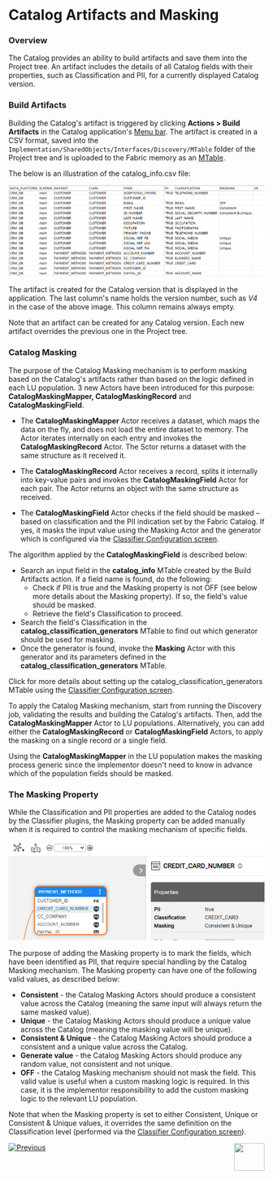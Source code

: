 <web>

# Catalog Artifacts and Masking

### Overview

The Catalog provides an ability to build artifacts and save them into the Project tree. An artifact includes the details of all Catalog fields with their properties, such as Classification and PII, for a currently displayed Catalog version. 

### Build Artifacts

Building the Catalog's artifact is triggered by clicking **Actions > Build Artifacts** in the Catalog application's [Menu bar](05_catalog_app.md#menu-bar). The artifact is created in a CSV format, saved into the ```Implementation/SharedObjects/Interfaces/Discovery/MTable``` folder of the Project tree and is uploaded to the Fabric memory as an [MTable](/articles/09_translations/06_mtables_overview.md).

The below is an illustration of the catalog_info.csv file:

<img src="images/catalog_info_mtable.png" style="zoom:75%;" />

The artifact is created for the Catalog version that is displayed in the application. The last column's name holds the version number, such as *V4* in the case of the above image. This column remains always empty.

Note that an artifact can be created for any Catalog version. Each new artifact overrides the previous one in the Project tree.

### Catalog Masking

The purpose of the Catalog Masking mechanism is to perform masking based on the Catalog's artifacts rather than based on the logic defined in each LU population. 3 new Actors have been introduced for this purpose: **CatalogMaskingMapper, CatalogMaskingRecord** and **CatalogMaskingField**.

* The **CatalogMaskingMapper** Actor receives a dataset, which maps the data on the fly, and does not load the entire dataset to memory. The Actor iterates internally on each entry and invokes the **CatalogMaskingRecord** Actor. The Sctor returns a dataset with the same structure as it received it.

* The **CatalogMaskingRecord** Actor receives a record, splits it internally into key-value pairs and invokes the **CatalogMaskingField** Actor for each pair. The Actor returns an object with the same structure as received. 

* The **CatalogMaskingField** Actor checks if the field should be masked – based on classification and the PII indication set by the Fabric Catalog. If yes, it masks the input value using the Masking Actor and the generator which is configured via the [Classifier Configuration screen](05_catalog_app.md#classifier-configuration). 

The algorithm applied by the **CatalogMaskingField** is described below:

* Search an input field in the **catalog_info** MTable created by the Build Artifacts action. If a field name is found, do the following:
  * Check if PII is true and the Masking property is not OFF (see below more details about the Masking property). If so, the field's value should be masked. 
  * Retrieve the field's Classification to proceed.
* Search the field's Classification in the **catalog_classification_generators** MTable to find out which generator should be used for masking.
* Once the generator is found, invoke the **Masking** Actor with this generator and its parameters defined in the **catalog_classification_generators** MTable.

Click for more details about setting up the catalog_classification_generators MTable using the [Classifier Configuration screen](05_catalog_app.md#classifier-configuration).

To apply the Catalog Masking mechanism, start from running the Discovery job, validating the results and building the Catalog's artifacts. Then, add the **CatalogMaskingMapper** Actor to LU populations. Alternatively, you can add either the **CatalogMaskingRecord** or **CatalogMaskingField** Actors, to apply the masking on a single record or a single field. 

Using the **CatalogMaskingMapper** in the LU population makes the masking process generic since the implementor doesn't need to know in advance which of the population fields should be masked. 

### The Masking Property

While the Classification and PII properties are added to the Catalog nodes by the Classifier plugins, the Masking property can be added manually when it is required to control the masking mechanism of specific fields. 

<img src="images/masking_prop.png" style="zoom:80%;" />

The purpose of adding the Masking property is to mark the fields, which have been identified as PII, that require special handling by the Catalog Masking mechanism. The Masking property can have one of the following valid values, as described below: 

* **Consistent** - the Catalog Masking Actors should produce a consistent value across the Catalog (meaning the same input will always return the same masked value).
* **Unique** - the Catalog Masking Actors should produce a unique value across the Catalog (meaning the masking value will be unique).
* **Consistent & Unique** - the Catalog Masking Actors should produce a consistent and a unique value across the Catalog.
* **Generate value** - the Catalog Masking Actors should produce any random value, not consistent and not unique. 
* **OFF** - the Catalog Masking mechanism should not mask the field. This valid value is useful when a custom masking logic is required. In this case, it is the implementor responsibility to add the custom masking logic to the relevant LU population.

Note that when the Masking property is set to either Consistent, Unique or Consistent & Unique values, it overrides the same definition on the Classification level (performed via the [Classifier Configuration screen](05_catalog_app.md#classifier-configuration)).



[![Previous](/articles/images/Previous.png)](08_search_catalog.md)[<img align="right" width="60" height="54" src="/articles/images/Next.png">](10_catalog_APIs.md) 

</web>





